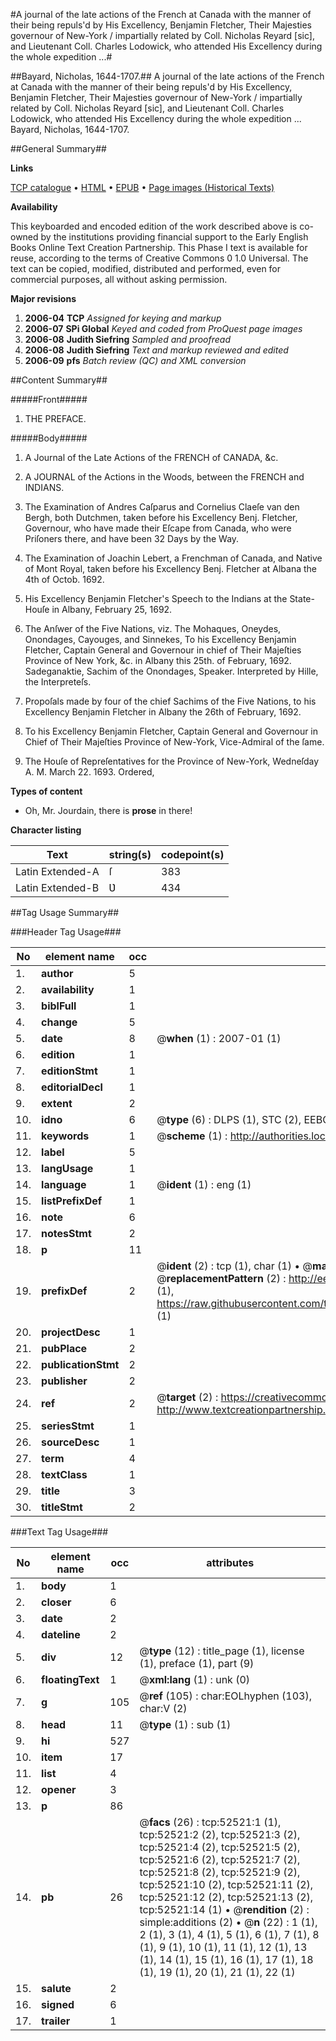 #A journal of the late actions of the French at Canada with the manner of their being repuls'd by His Excellency, Benjamin Fletcher, Their Majesties governour of New-York / impartially related by Coll. Nicholas Reyard [sic], and Lieutenant Coll. Charles Lodowick, who attended His Excellency during the whole expedition ...#

##Bayard, Nicholas, 1644-1707.##
A journal of the late actions of the French at Canada with the manner of their being repuls'd by His Excellency, Benjamin Fletcher, Their Majesties governour of New-York / impartially related by Coll. Nicholas Reyard [sic], and Lieutenant Coll. Charles Lodowick, who attended His Excellency during the whole expedition ...
Bayard, Nicholas, 1644-1707.

##General Summary##

**Links**

[TCP catalogue](http://www.ota.ox.ac.uk/tcp/)  • 
[HTML](http://tei.it.ox.ac.uk/tcp/Texts-HTML/free/A27/A27071.html)  • 
[EPUB](http://tei.it.ox.ac.uk/tcp/Texts-EPUB/free/A27/A27071.epub) • 
[Page images (Historical Texts)](https://data.historicaltexts.jisc.ac.uk/view?pubId=eebo-12015587e&pageId=eebo-12015587e-52521-1)

**Availability**

This keyboarded and encoded edition of the
	       work described above is co-owned by the institutions
	       providing financial support to the Early English Books
	       Online Text Creation Partnership. This Phase I text is
	       available for reuse, according to the terms of Creative
	       Commons 0 1.0 Universal. The text can be copied,
	       modified, distributed and performed, even for
	       commercial purposes, all without asking permission.

**Major revisions**

1. __2006-04__ __TCP__ *Assigned for keying and markup*
1. __2006-07__ __SPi Global__ *Keyed and coded from ProQuest page images*
1. __2006-08__ __Judith Siefring__ *Sampled and proofread*
1. __2006-08__ __Judith Siefring__ *Text and markup reviewed and edited*
1. __2006-09__ __pfs__ *Batch review (QC) and XML conversion*

##Content Summary##

#####Front#####

1. THE PREFACE.

#####Body#####

1. A Journal of the Late Actions of the FRENCH of CANADA, &c.

1. A JOURNAL of the Actions in the Woods, between the FRENCH and INDIANS.

1. The Examination of Andres Caſparus and Cornelius Claeſe van den Bergh, both Dutchmen, taken before his Excellency Benj. Fletcher, Governour, who have made their Eſcape from Canada, who were Priſoners there, and have been 32 Days by the Way.

1. The Examination of Joachin Lebert, a Frenchman of Canada, and Native of Mont Royal, taken before his Excellency Benj. Fletcher at Albana the 4th of Octob. 1692.

1. His Excellency Benjamin Fletcher's Speech to the Indians at the State-Houſe in Albany, February 25, 1692.

1. The Anſwer of the Five Nations, viz. The Mohaques, Oneydes, Onondages, Cayouges, and Sinnekes, To his Excellency Benjamin Fletcher, Captain General and Governour in chief of Their Majeſties Province of New York, &c. in Albany this 25th. of February, 1692. Sadeganaktie, Sachim of the Onondages, Speaker. Interpreted by Hille, the Interpreteſs.

1. Propoſals made by four of the chief Sachims of the Five Nations, to his Excellency Benjamin Fletcher in Albany the 26th of February, 1692.

1. To his Excellency Benjamin Fletcher, Captain General and Governour in Chief of Their Majeſties Province of New-York, Vice-Admiral of the ſame.

1. The Houſe of Repreſentatives for the Province of New-York, Wedneſday A. M. March 22. 1693. Ordered,

**Types of content**

  * Oh, Mr. Jourdain, there is **prose** in there!

**Character listing**


|Text|string(s)|codepoint(s)|
|---|---|---|
|Latin Extended-A|ſ|383|
|Latin Extended-B|Ʋ|434|

##Tag Usage Summary##

###Header Tag Usage###

|No|element name|occ|attributes|
|---|---|---|---|
|1.|__author__|5||
|2.|__availability__|1||
|3.|__biblFull__|1||
|4.|__change__|5||
|5.|__date__|8| @__when__ (1) : 2007-01 (1)|
|6.|__edition__|1||
|7.|__editionStmt__|1||
|8.|__editorialDecl__|1||
|9.|__extent__|2||
|10.|__idno__|6| @__type__ (6) : DLPS (1), STC (2), EEBO-CITATION (1), OCLC (1), VID (1)|
|11.|__keywords__|1| @__scheme__ (1) : http://authorities.loc.gov/ (1)|
|12.|__label__|5||
|13.|__langUsage__|1||
|14.|__language__|1| @__ident__ (1) : eng (1)|
|15.|__listPrefixDef__|1||
|16.|__note__|6||
|17.|__notesStmt__|2||
|18.|__p__|11||
|19.|__prefixDef__|2| @__ident__ (2) : tcp (1), char (1)  •  @__matchPattern__ (2) : ([0-9\-]+):([0-9IVX]+) (1), (.+) (1)  •  @__replacementPattern__ (2) : http://eebo.chadwyck.com/downloadtiff?vid=$1&page=$2 (1), https://raw.githubusercontent.com/textcreationpartnership/Texts/master/tcpchars.xml#$1 (1)|
|20.|__projectDesc__|1||
|21.|__pubPlace__|2||
|22.|__publicationStmt__|2||
|23.|__publisher__|2||
|24.|__ref__|2| @__target__ (2) : https://creativecommons.org/publicdomain/zero/1.0/ (1), http://www.textcreationpartnership.org/docs/. (1)|
|25.|__seriesStmt__|1||
|26.|__sourceDesc__|1||
|27.|__term__|4||
|28.|__textClass__|1||
|29.|__title__|3||
|30.|__titleStmt__|2||


###Text Tag Usage###

|No|element name|occ|attributes|
|---|---|---|---|
|1.|__body__|1||
|2.|__closer__|6||
|3.|__date__|2||
|4.|__dateline__|2||
|5.|__div__|12| @__type__ (12) : title_page (1), license (1), preface (1), part (9)|
|6.|__floatingText__|1| @__xml:lang__ (1) : unk (0)|
|7.|__g__|105| @__ref__ (105) : char:EOLhyphen (103), char:V (2)|
|8.|__head__|11| @__type__ (1) : sub (1)|
|9.|__hi__|527||
|10.|__item__|17||
|11.|__list__|4||
|12.|__opener__|3||
|13.|__p__|86||
|14.|__pb__|26| @__facs__ (26) : tcp:52521:1 (1), tcp:52521:2 (2), tcp:52521:3 (2), tcp:52521:4 (2), tcp:52521:5 (2), tcp:52521:6 (2), tcp:52521:7 (2), tcp:52521:8 (2), tcp:52521:9 (2), tcp:52521:10 (2), tcp:52521:11 (2), tcp:52521:12 (2), tcp:52521:13 (2), tcp:52521:14 (1)  •  @__rendition__ (2) : simple:additions (2)  •  @__n__ (22) : 1 (1), 2 (1), 3 (1), 4 (1), 5 (1), 6 (1), 7 (1), 8 (1), 9 (1), 10 (1), 11 (1), 12 (1), 13 (1), 14 (1), 15 (1), 16 (1), 17 (1), 18 (1), 19 (1), 20 (1), 21 (1), 22 (1)|
|15.|__salute__|2||
|16.|__signed__|6||
|17.|__trailer__|1||
